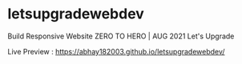 # letsupgradewebdev
Build Responsive Website ZERO TO HERO | AUG 2021   Let's Upgrade

Live Preview :  https://abhay182003.github.io/letsupgradewebdev/


